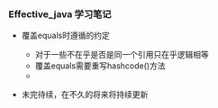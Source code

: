 ### Effective_java 学习笔记

+ 覆盖equals时遵循的约定
	+ 对于一些不在乎是否是同一个引用只在乎逻辑相等
	+ 覆盖equals需要重写hashcode()方法
	+ 

+ 未完待续，在不久的将来将持续更新







































